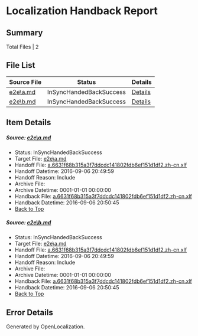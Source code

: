 # <a name='report-top'></a> Localization Handback Report

## Summary
 Total Files | 2

## File List
 Source File | Status | Details 
 ----------- | ------ | ------- 
 [e2e\a.md](https://github.com/OpenLocalizationTestOrg/ol-test0/blob/1bfe0f1e29f08b49f014f2f3ec490835b7d3f714/e2e/a.md) | InSyncHandedBackSuccess | [Details](#79b9cc95904844b0999ca87663130444963e58f31)
 [e2e\b.md](https://github.com/OpenLocalizationTestOrg/ol-test0/blob/1bfe0f1e29f08b49f014f2f3ec490835b7d3f714/e2e/b.md) | InSyncHandedBackSuccess | [Details](#79b9cc95904844b0999ca87663130444963e58f32)

## Item Details
##### <a name='79b9cc95904844b0999ca87663130444963e58f31'></a> Source: [e2e\a.md](https://github.com/OpenLocalizationTestOrg/ol-test0/blob/1bfe0f1e29f08b49f014f2f3ec490835b7d3f714/e2e/a.md)
* Status: InSyncHandedBackSuccess
* Target File: [e2e\a.md](https://github.com/OpenLocalizationTestOrg/ol-test0-zhcn/blob/f85174a8eb28389e5979dfd09a4d948ea9f58c2e/e2e/a.md)
* Handoff File: [a.6631f68b315a3f7ddcdc141802fdb6ef151d1df2.zh-cn.xlf](https://github.com/OpenLocalizationTestOrg/ol-test0-handoff/blob/264eeae2f0b02cbd02719a3c9bdc814b56caa8c0/ol-handoff/OpenLocalizationTestOrg/ol-test0-zhcn/ci/ht/a.6631f68b315a3f7ddcdc141802fdb6ef151d1df2.zh-cn.xlf)
* Handoff Datetime: 2016-09-06 20:49:59
* Handoff Reason: Include
* Archive File: 
* Archive Datetime: 0001-01-01 00:00:00
* Handback File: [a.6631f68b315a3f7ddcdc141802fdb6ef151d1df2.zh-cn.xlf](https://github.com/OpenLocalizationTestOrg/ol-test0-handback/blob/dd6af077fff76a83263bb8418fe4f5fbc329d852/ol-handback/OpenLocalizationTestOrg/ol-test0-zhcn/ci/ht/a.6631f68b315a3f7ddcdc141802fdb6ef151d1df2.zh-cn.xlf)
* Handback Datetime: 2016-09-06 20:50:45
* [Back to Top](#report-top)

##### <a name='79b9cc95904844b0999ca87663130444963e58f32'></a> Source: [e2e\b.md](https://github.com/OpenLocalizationTestOrg/ol-test0/blob/1bfe0f1e29f08b49f014f2f3ec490835b7d3f714/e2e/b.md)
* Status: InSyncHandedBackSuccess
* Target File: [e2e\a.md](https://github.com/OpenLocalizationTestOrg/ol-test0-zhcn/blob/f85174a8eb28389e5979dfd09a4d948ea9f58c2e/e2e/a.md)
* Handoff File: [a.6631f68b315a3f7ddcdc141802fdb6ef151d1df2.zh-cn.xlf](https://github.com/OpenLocalizationTestOrg/ol-test0-handoff/blob/264eeae2f0b02cbd02719a3c9bdc814b56caa8c0/ol-handoff/OpenLocalizationTestOrg/ol-test0-zhcn/ci/ht/a.6631f68b315a3f7ddcdc141802fdb6ef151d1df2.zh-cn.xlf)
* Handoff Datetime: 2016-09-06 20:49:59
* Handoff Reason: Include
* Archive File: 
* Archive Datetime: 0001-01-01 00:00:00
* Handback File: [a.6631f68b315a3f7ddcdc141802fdb6ef151d1df2.zh-cn.xlf](https://github.com/OpenLocalizationTestOrg/ol-test0-handback/blob/dd6af077fff76a83263bb8418fe4f5fbc329d852/ol-handback/OpenLocalizationTestOrg/ol-test0-zhcn/ci/ht/a.6631f68b315a3f7ddcdc141802fdb6ef151d1df2.zh-cn.xlf)
* Handback Datetime: 2016-09-06 20:50:45
* [Back to Top](#report-top)


## Error Details

Generated by OpenLocalization.
